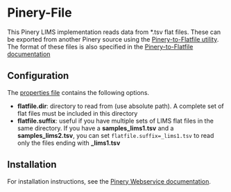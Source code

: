 # Pinery-File

This Pinery LIMS implementation reads data from *.tsv flat files. These can be exported from
another Pinery source using the [Pinery-to-Flatfile utility](../pinery-to-flatfile). The format
of these files is also specified in the
[Pinery-to-Flatfile documentation](../pinery-to-flatfile/README.md)

## Configuration

The [properties file](src/main/resources/flatfile.properties) contains the following options.

* **flatfile.dir**: directory to read from (use absolute path). A complete set of flat files
must be included in this directory
* **flatfile.suffix**: useful if you have multiple sets of LIMS flat files in the same directory.
If you have a **samples_lims1.tsv** and a **samples_lims2.tsv**, you can set
`flatfile.suffix=_lims1.tsv` to read only the files ending with **_lims1.tsv**

## Installation

For installation instructions, see the [Pinery Webservice documentation](../pinery-ws/README.md).
